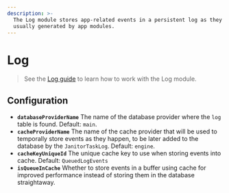 ```yaml
---
description: >-
  The Log module stores app-related events in a persistent log as they occur,
  usually generated by app modules.
---
```


# Log

> See the [Log guide](../../../guide/log-guide/) to learn how to work with the Log module.

## Configuration

* **`databaseProviderName`** The name of the database provider where the `log` table is found. Default: `main`.
* **`cacheProviderName`** The name of the cache provider that will be used to temporally store events as they happen, to be later added to the database by the `JanitorTaskLog`. Default: `engine`.
* **`cacheKeyUniqueId`** The unique cache key to use when storing events into cache. Default: `QueuedLogEvents`
* **`isQueueInCache`** Whether to store events in a buffer using cache for improved performance instead of storing them in the database straightaway.

